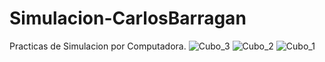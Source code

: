 # Simulacion-CarlosBarragan
Practicas de Simulacion por Computadora.
![Cubo_3](https://github.com/ivan7barragan/Simulacion-CarlosBarragan/assets/123845698/c8333528-9d0a-46ab-a372-34144dd9345e)
![Cubo_2](https://github.com/ivan7barragan/Simulacion-CarlosBarragan/assets/123845698/6018c738-cc39-4f43-b5d7-6a32618ccc78)
![Cubo_1](https://github.com/ivan7barragan/Simulacion-CarlosBarragan/assets/123845698/0ecd0d7f-bf62-4ac5-ba09-62cdbf6286c0)
